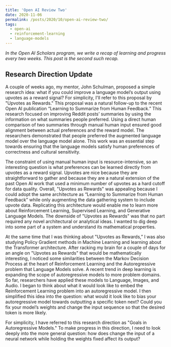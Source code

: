```yaml
---
title: 'Open AI Review Two'
date: 2020-11-06
permalink: /posts/2020/10/open-ai-review-two/
tags:
  - open-ai
  - reinforcement-learning
  - language-models
---
```


_In the Open AI Scholars program, we write a recap of learning and progress every two weeks. This post is the second such recap._

## Research Direction Update

A couple of weeks ago, my mentor, John Schulman, proposed a simple research idea: what if you could improve a language model’s output using upvotes as a reward signal? For simplicity, I'll refer to this proposal by "Upvotes as Rewards." This proposal was a natural follow-up to the recent Open AI publication “Learning to Summarize from Human Feedback.” This research focused on improving Reddit posts’ summaries by using the information on what summaries people preferred. Using a direct human comparison of two summaries through manual human input ensured good alignment between actual preferences and the reward model. The researchers demonstrated that people preferred the augmented language model over the language model alone. This work was an essential step towards ensuring that the language models satisfy human preferences of correctness and cultural sensitivity. 

The constraint of using manual human input is resource-intensive, so an interesting question is what preferences can be learned directly from upvotes as a reward signal. Upvotes are nice because they are straightforward to gather and because they are a natural extension of the past Open AI work that used a minimum number of upvotes as a hard cutoff for data quality. Overall, "Upvotes as Rewards" was appealing because I could adopt the same architecture as “Learning to Summarize from Human Feedback” while only augmenting the data gathering system to include upvote data. Replicating this architecture would enable me to learn more about Reinforcement Learning, Supervised Learning, and Generative Language Models. The downside of "Upvotes as Rewards" was that no part required any novel architectural or analytical ideas. I wanted to dig deep into some part of a system and understand its mathematical properties.

At the same time that I was thinking about "Upvotes as Rewards,” I was also studying Policy Gradient methods in Machine Learning and learning about the Transformer architecture.  After racking my brain for a couple of days for an angle on "Upvotes as Rewards" that would be mathematically interesting, I noticed some similarities between the Markov Decision Process at the heart of Reinforcement Learning and the Autoregressive problem that Language Models solve. A recent trend in deep learning is expanding the scope of autoregressive models to more problem domains. So far, researchers have applied these models to Language, Images, and Audio. I began to think about what it would look like to embed the Reinforcement Learning problem into an autoregressive model. I then simplified this idea into the question: what would it look like to bias your autoregressive model towards outputting a specific token next? Could you fix your model’s weights and change the input sequence so that the desired token is more likely.

For simplicity, I have referred to this research direction as "Goals in Autoregressive Models." To make progress in this direction, I need to look deeply into the more general question: how does change the input of a neural network while holding the weights fixed affect its output?
